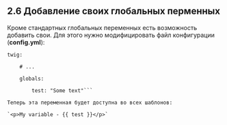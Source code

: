 ## 2.6 Добавление своих глобальных перменных

Кроме стандартных глобальных переменных есть возможность добавить свои. Для этого нужно модифицировать файл конфигурации (**config.yml**):

```
twig:

    # ...

    globals:

        test: "Some text"```

Теперь эта переменная будет доступна во всех шаблонов:

`<p>My variable - {{ test }}</p>`